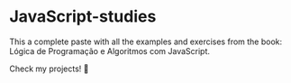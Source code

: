 # JavaScript-studies
This a complete paste with all the examples and exercises from the book: Lógica de Programação e Algoritmos com JavaScript.

Check my projects! 👋
